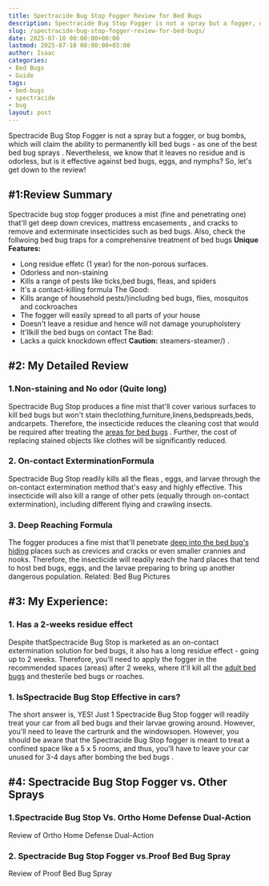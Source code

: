 ```yaml
---
title: Spectracide Bug Stop Fogger Review for Bed Bugs
description: Spectracide Bug Stop Fogger is not a spray but a fogger, or bug bombs, which will claim the ability to permanently kill bed bugs - as one of the best bed bug...
slug: /spectracide-bug-stop-fogger-review-for-bed-bugs/
date: 2025-07-10 00:00:00+00:00
lastmod: 2025-07-10 00:00:00+03:00
author: Isaac
categories:
- Bed Bugs
- Guide
tags:
- bed-bugs
- spectracide
- bug
layout: post
---
```

Spectracide Bug Stop Fogger is not a spray but a fogger, or bug bombs, which will claim the ability to permanently kill bed bugs - as one of the
best bed bug sprays
.
Nevertheless, we know that it leaves no residue and is odorless, but is it effective against bed bugs, eggs, and nymphs?
So, let's get down to the review!

## #1:Review Summary
Spectracide bug stop fogger produces a mist (fine and penetrating one) that'll get deep down crevices,
mattress encasements
, and cracks to remove and exterminate insecticides such as bed bugs. Also, check the follwoing
bed bug traps
for a comprehensive treatment of bed bugs
**Unique Features:**
- Long residue effetc (1 year) for the non-porous surfaces.
- Odorless and non-staining
- Kills a range of pests like ticks,bed bugs, fleas, and spiders
- It's a contact-killing formula
The Good:
- Kills arange of household pests/)including bed bugs, flies, mosquitos and cockroaches
- The fogger will easily spread to all parts of your house
- Doesn't leave a residue and hence will not damage yourupholstery
- It'llkill the bed bugs on contact
The Bad:
- Lacks a quick knockdown effect
**Caution:**
steamers-steamer/)
.
## #2: My Detailed Review
### 1.Non-staining and No odor (Quite long)
Spectracide Bug Stop produces a fine mist that'll cover various surfaces to kill bed bugs but won't stain theclothing,furniture,linens,bedspreads,beds, andcarpets.
Therefore, the insecticide reduces the cleaning cost that would be required after treating the
[areas for bed bugs](https://pestpolicy.com/bed-bugs-vs-mites/)
. Further, the cost of replacing stained objects like clothes will be significantly reduced.
### 2. On-contact ExterminationFormula
Spectracide Bug Stop readily
kills all the fleas
, eggs, and larvae through the on-contact extermination method that's easy and highly effective.
This insecticide will also kill a range of other pets (equally through on-contact extermination), including different flying and crawling insects.
### 3. Deep Reaching Formula
The fogger produces a fine mist that'll penetrate
[deep into the bed bug's hiding](https://pestpolicy.com/where-do-bed-bugs-hide/)
places such as crevices and cracks or even smaller crannies and nooks.
Therefore, the insecticide will readily reach the hard places that tend to host bed bugs, eggs, and the larvae preparing to bring up another dangerous population.
Related:
Bed Bug Pictures
## #3: My Experience:
### 1. Has a 2-weeks residue effect
Despite thatSpectracide Bug Stop is marketed as an on-contact extermination solution for bed bugs, it also has a long residue effect - going up to 2 weeks.
Therefore, you'll need to apply the fogger in the recommended spaces (areas) after 2 weeks, where it'll kill all the
[adult bed bugs](https://pestpolicy.com/do-bed-bugs-jump/)
and thesterile bed bugs or roaches.
### 1. IsSpectracide Bug Stop Effective in cars?
The short answer is, YES! Just 1 Spectracide Bug Stop fogger will readily treat your car from all bed bugs and their larvae growing around. However, you'll need to leave the cartrunk and the windowsopen.
However, you should be aware that the Spectracide Bug Stop fogger is meant to treat a confined space like a 5 x 5 rooms, and thus, you'll have to leave your car unused for 3-4 days after
bombing the bed bugs
.
## #4: Spectracide Bug Stop Fogger vs. Other Sprays
### 1.Spectracide Bug Stop Vs. Ortho Home Defense Dual-Action
Review of Ortho Home Defense Dual-Action
### 2. Spectracide Bug Stop Fogger vs.Proof Bed Bug Spray
Review of Proof Bed Bug Spray
